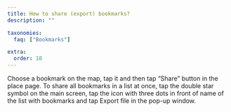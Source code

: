 ```yaml
---
title: How to share (export) bookmarks?
description: ""

taxonomies:
  faq: ["Bookmarks"]

extra:
  order: 10
---
```


Choose a bookmark on the map, tap it and then tap “Share” button in the place page. To share all bookmarks in a list at once, tap the double star symbol on the main screen, tap the icon with three dots in front of name of the list with bookmarks and tap Export file in the pop-up window.
